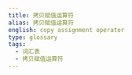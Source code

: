 ```yaml
---
title: 拷贝赋值运算符
alias: 拷贝赋值运算符
english: copy assignment operator
type: glossary
tags:
  - 词汇表
  - 拷贝赋值运算符
---
```

